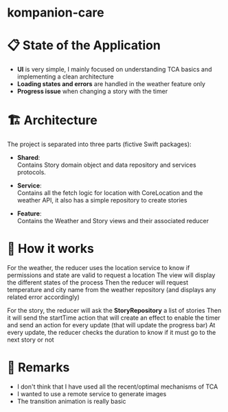 # kompanion-care

# 📋 State of the Application

- **UI** is very simple, I mainly focused on understanding TCA basics and implementing a clean architecture
- **Loading states and errors** are handled in the weather feature only
- **Progress issue** when changing a story with the timer

# 🏗️ Architecture

The project is separated into three parts (fictive Swift packages):

- **Shared**:  
  Contains Story domain object and data repository and services protocols.
  
- **Service**:  
  Contains all the fetch logic for location with CoreLocation and the weather API, it also has a simple repository to create stories
  
- **Feature**:  
  Contains the Weather and Story views and their associated reducer
  
# 💬 How it works

For the weather, the reducer uses the location service to know if permissions and state are valid to request a location
The view will display the different states of the process
Then the reducer will request temperature and city name from the weather repository (and displays any related error accordingly)

For the story, the reducer will ask the **StoryRepository** a list of stories
Then it will send the startTime action that will create an effect to enable the timer and send an action for every update (that will update the progress bar)
At every update, the reducer checks the duration to know if it must go to the next story or not

# 💬 Remarks

- I don't think that I have used all the recent/optimal mechanisms of TCA
- I wanted to use a remote service to generate images
- The transition animation is really basic
